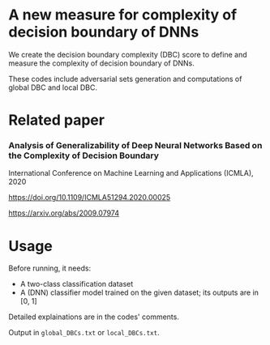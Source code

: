 A new measure for complexity of decision boundary of DNNs
========
We create the decision boundary complexity (DBC) score to define and measure the complexity of decision boundary of DNNs.

These codes include adversarial sets generation and computations of global DBC and local DBC.

Related paper
======
### Analysis of Generalizability of Deep Neural Networks Based on the Complexity of Decision Boundary

International Conference on Machine Learning and Applications (ICMLA), 2020

https://doi.org/10.1109/ICMLA51294.2020.00025

https://arxiv.org/abs/2009.07974

Usage
=========
Before running, it needs:
* A two-class classification dataset
* A (DNN) classifier model trained on the given dataset; its outputs are in \[0, 1]

Detailed explainations are in the codes' comments.

Output in `global_DBCs.txt` or `local_DBCs.txt`.
